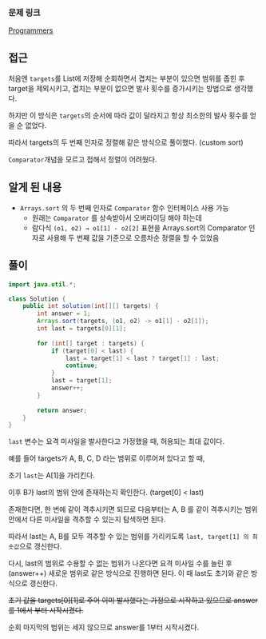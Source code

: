 ### 문제 링크
[Programmers](https://school.programmers.co.kr/learn/courses/30/lessons/181188)

## 접근

처음엔 `targets`를 List에 저장해 순회하면서 겹치는 부분이 있으면 범위를 좁힌 후 target을 제외시키고, 겹치는 부분이 없으면 발사 횟수를 증가시키는 방법으로 생각했다.

하지만 이 방식은 `targets`의 순서에 따라 값이 달라지고 항상 최소한의 발사 횟수를 얻을 순 없었다.

따라서 targets의 두 번째 인자로 정렬해 같은 방식으로 풀이했다. (custom sort)

`Comparator`개념을 모르고 접해서 정렬이 어려웠다.

## 알게 된 내용

- `Arrays.sort` 의 두 번째 인자로 `Comparator` 함수 인터페이스 사용 가능
    - 원래는 `Comparator` 를 상속받아서 오버라이딩 해야 하는데
    - 람다식 `(o1, o2) → o1[1] - o2[2]` 표현을 Arrays.sort의 Comparator 인자로 사용해 두 번째 값을 기준으로 오름차순 정렬을 할 수 있었음

## 풀이

```java
import java.util.*;

class Solution {
    public int solution(int[][] targets) {
        int answer = 1;
        Arrays.sort(targets, (o1, o2) -> o1[1] - o2[1]);
        int last = targets[0][1];
        
        for (int[] target : targets) {
            if (target[0] < last) {
                last = target[1] < last ? target[1] : last;
                continue;
            }
            last = target[1];
            answer++;
        }
        
        return answer;
    }
}
```

`last` 변수는 요격 미사일을 발사한다고 가정했을 때, 허용되는 최대 값이다.

예를 들어 targets가 A, B, C, D 라는 범위로 이루어져 있다고 할 때,

초기 `last`는 A[1]을 가리킨다.

이후 B가 last의 범위 안에 존재하는지 확인한다. (target[0] < last)

존재한다면, 한 번에 같이 격추시키면 되므로 다음부터는 A, B 를 같이 격추시키는 범위 안에서 다른 미사일을 격추할 수 있는지 탐색하면 된다.

따라서 last는 A, B를 모두 격추할 수 있는 범위를 가리키도록 `last, target[1] 의 최솟값`으로 갱신한다.

다시, last의 범위로 수용할 수 없는 범위가 나온다면 요격 미사일 수를 늘린 후 (answer++) 새로운 범위로 같은 방식으로 진행하면 된다. 이 때 last도 초기와 같은 방식으로 갱신한다.

~~초기 값을 targets[0][1]로 주어 이미 발사했다는 가정으로 시작하고 있으므로 answer를 1에서 부터 시작시켰다.~~

순회 마지막의 범위는 세지 않으므로 answer를 1부터 시작시켰다.
